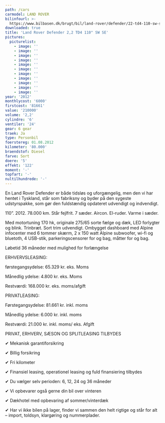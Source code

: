 ```yaml
---
path: /cars
carmodel: LAND ROVER
bilinfourl: >-
  https://www.bilbasen.dk/brugt/bil/land-rover/defender/22-td4-110-sw-se-5d/4221500
downloaded: true
title: 'Land Rover Defender 2,2 TD4 110" SW SE'
pictures:
  picturelist:
    - image: ''
    - image: ''
    - image: ''
    - image: ''
    - image: ''
    - image: ''
    - image: ''
    - image: ''
    - image: ''
    - image: ''
    - image: ''
year: '2012'
monthlycost: '6000'
firstcost: '81661'
value: '210000'
volume: '2,2'
cylindre: '6'
ventiler: '24'
gear: 6 gear
traek: Ja
type: Personbil
foerstereg: 01.08.2012
kilometer: '80.000'
braendstof: Diesel
farve: Sort
doere: '5'
effekt: '122'
moment: '-'
topfart: '-'
nultilhundrede: '-'
---
```

En Land Rover Defender er både tidsløs og uforgængelig, men den vi har hentet i Tyskland, står som fabriksny og byder på den sygeste udstyrspakke, som gør den fuldstændig opdateret udvendigt og indvendigt. 



110”. 2012. 78.000 km. Står fejlfrit. 7 sæder. Aircon. El-ruder. Varme i sæder.



Med motortuning 170 hk, originale 275/65 sorte fælge og dæk, LED forlygter og blink. Trinbræt. Sort trim udvendigt. Ombygget dashboard med Alpine infocenter med 6 tommer skærm, 2 x 150 watt Alpine subwoofer, wi-fi og bluetoth, 4 USB-stik, parkeringscensorer for og bag, måtter for og bag.



Løbetid 36 måneder med mulighed for forlængelse 



ERHVERVSLEASING:

førstegangsydelse: 65.329 kr. eks. Moms 

Månedlig ydelse: 4.800 kr. eks. Moms

Restværdi: 168.000 kr. eks. moms/afgift



PRIVATLEASING:

Førstegangsydelse: 81.661 kr. inkl. moms

Månedlig ydelse: 6.000 kr. inkl. moms

Restværdi: 21.000 kr. inkl. moms/ eks. Afgift



PRIVAT, ERHVERV, SÆSON OG SPLITLEASING TILBYDES 



✔ Mekanisk garantiforsikring 

✔ Billig forsikring 

✔ Fri kilometer

✔ Finansiel leasing, operationel leasing og fuld finansiering tilbydes

✔ Du vælger selv perioden: 6, 12, 24 og 36 måneder

✔ Vi opbevarer også gerne din bil over vinteren 

✔ Dækhotel med opbevaring af sommer/vinterdæk

✔ Har vi ikke bilen på lager, finder vi sammen den helt rigtige og står for alt – import, toldsyn, klargøring og nummerplader.
